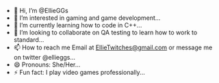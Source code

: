 - 👋 Hi, I’m @EllieGGs
- 👀 I’m interested in gaming and game development...
- 🌱 I’m currently learning how to code in C++...
- 💞️ I’m looking to collaborate on QA testing to learn how to work to standard...
- 📫 How to reach me Email at EllieTwitches@gmail.com or message me on twitter @ellieggs...
- 😄 Pronouns: She/Her...
- ⚡ Fun fact: I play video games professionally...

<!---
EllieGGs/EllieGGs is a ✨ special ✨ repository because its `README.md` (this file) appears on your GitHub profile.
You can click the Preview link to take a look at your changes.
--->
